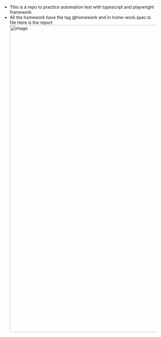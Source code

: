 - This is a repo to practice automation test with typescript and playwright framework
- All the homework have the tag @homework and in home-work.spec.ts file
Here is the report <img width="1010" alt="image" src="https://github.com/dieu-le-kms/TypeScriptCourse/assets/108915125/4421f0ac-6456-424f-909e-4f7a62f34d1b">
